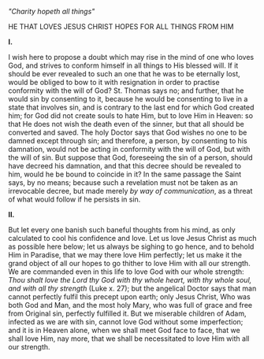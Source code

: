 
*\"Charity hopeth all things\"*

HE THAT LOVES JESUS CHRIST HOPES FOR ALL THINGS FROM HIM

**I\.**

I wish here to propose a doubt which may rise in the mind of one who loves God, and strives to conform himself in all things to His blessed will. If it should be ever revealed to such an one that he was to be eternally lost, would be obliged to bow to it with resignation in order to practise conformity with the will of God? St. Thomas says no; and further, that he would sin by consenting to it, because he would be consenting to live in a state that involves sin, and is contrary to the last end for which God created him; for God did not create souls to hate Him, but to love Him in Heaven: so that He does not wish the death even of the sinner, but that all should be converted and saved. The holy Doctor says that God wishes no one to be damned except through sin; and therefore, a person, by consenting to his damnation, would not be acting in conformity with the will of God, but with the will of sin. But suppose that God, foreseeing the sin of a person, should have decreed his damnation, and that this decree should be revealed to him, would he be bound to coincide in it? In the same passage the Saint says, by no means; because such a revelation must not be taken as an irrevocable decree, but made merely *by way of communication*, as a threat of what would follow if he persists in sin.

**II\.**

But let every one banish such baneful thoughts from his mind, as only calculated to cool his confidence and love. Let us love Jesus Christ as much as possible here below; let us always be sighing to go hence, and to behold Him in Paradise, that we may there love Him perfectly; let us make it the grand object of all our hopes to go thither to love Him with all our strength. We are commanded even in this life to love God with our whole strength: *Thou shalt love the Lord thy God with thy whole heart, with thy whole soul, and with all thy strength* (Luke x. 27); but the angelical Doctor says that man cannot perfectly fulfil this precept upon earth; only Jesus Christ, Who was both God and Man, and the most holy Mary, who was full of grace and free from Original sin, perfectly fulfilled it. But we miserable children of Adam, infected as we are with sin, cannot love God without some imperfection; and it is in Heaven alone, when we shall meet God face to face, that we shall love Him, nay more, that we shall be necessitated to love Him with all our strength.


